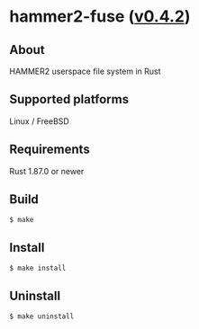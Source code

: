 hammer2-fuse ([v0.4.2](https://github.com/kusumi/hammer2-fuse/releases/tag/v0.4.2))
========

## About

HAMMER2 userspace file system in Rust

## Supported platforms

Linux / FreeBSD

## Requirements

Rust 1.87.0 or newer

## Build

    $ make

## Install

    $ make install

## Uninstall

    $ make uninstall

